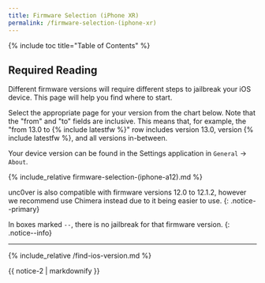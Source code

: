 ```yaml
---
title: Firmware Selection (iPhone XR)
permalink: /firmware-selection-(iphone-xr)
---
```


{% include toc title="Table of Contents" %}

## Required Reading

Different firmware versions will require different steps to jailbreak your iOS device. This page will help you find where to start.

Select the appropriate page for your version from the chart below. Note that the "from" and "to" fields are inclusive. This means that, for example, the "from 13.0 to {% include latestfw %}" row includes version 13.0, version {% include latestfw %}, and all versions in-between.

Your device version can be found in the Settings application in `General` -> `About`.

{% include_relative firmware-selection-(iphone-a12).md %}

unc0ver is also compatible with firmware versions 12.0 to 12.1.2, however we recommend use Chimera instead due to it being easier to use.
{: .notice--primary}

In boxes marked `--`, there is no jailbreak for that firmware version.
{: .notice--info}

---

{% include_relative /find-ios-version.md %}

<div class="notice">{{ notice-2 | markdownify }}</div>
